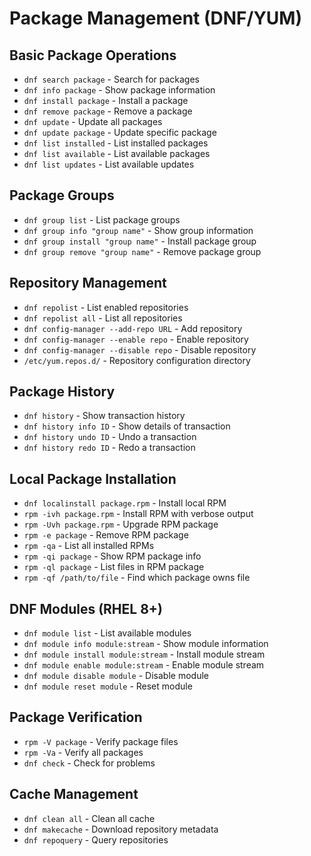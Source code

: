 # Package Management (DNF/YUM)

## Basic Package Operations
- `dnf search package` - Search for packages
- `dnf info package` - Show package information
- `dnf install package` - Install a package
- `dnf remove package` - Remove a package
- `dnf update` - Update all packages
- `dnf update package` - Update specific package
- `dnf list installed` - List installed packages
- `dnf list available` - List available packages
- `dnf list updates` - List available updates

## Package Groups
- `dnf group list` - List package groups
- `dnf group info "group name"` - Show group information
- `dnf group install "group name"` - Install package group
- `dnf group remove "group name"` - Remove package group

## Repository Management
- `dnf repolist` - List enabled repositories
- `dnf repolist all` - List all repositories
- `dnf config-manager --add-repo URL` - Add repository
- `dnf config-manager --enable repo` - Enable repository
- `dnf config-manager --disable repo` - Disable repository
- `/etc/yum.repos.d/` - Repository configuration directory

## Package History
- `dnf history` - Show transaction history
- `dnf history info ID` - Show details of transaction
- `dnf history undo ID` - Undo a transaction
- `dnf history redo ID` - Redo a transaction

## Local Package Installation
- `dnf localinstall package.rpm` - Install local RPM
- `rpm -ivh package.rpm` - Install RPM with verbose output
- `rpm -Uvh package.rpm` - Upgrade RPM package
- `rpm -e package` - Remove RPM package
- `rpm -qa` - List all installed RPMs
- `rpm -qi package` - Show RPM package info
- `rpm -ql package` - List files in RPM package
- `rpm -qf /path/to/file` - Find which package owns file

## DNF Modules (RHEL 8+)
- `dnf module list` - List available modules
- `dnf module info module:stream` - Show module information
- `dnf module install module:stream` - Install module stream
- `dnf module enable module:stream` - Enable module stream
- `dnf module disable module` - Disable module
- `dnf module reset module` - Reset module

## Package Verification
- `rpm -V package` - Verify package files
- `rpm -Va` - Verify all packages
- `dnf check` - Check for problems

## Cache Management
- `dnf clean all` - Clean all cache
- `dnf makecache` - Download repository metadata
- `dnf repoquery` - Query repositories
